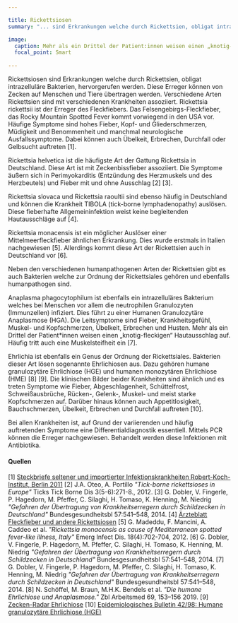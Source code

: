 ```yaml
---

title: Rickettsiosen
summary: "... sind Erkrankungen welche durch Rickettsien, obligat intrazelluläre Bakterien, hervorgerufen werden."

image:
  caption: Mehr als ein Drittel der Patient:innen weisen einen „knotig-fleckigen“ Hautausschlag auf.
  focal_point: Smart
  
---
```


Rickettsiosen sind Erkrankungen welche durch Rickettsien, obligat intrazelluläre Bakterien, hervorgerufen werden. Diese Erreger können von Zecken auf Menschen und Tiere übertragen werden. Verschiedene Arten Rickettsien sind mit verschiedenen Krankheiten assoziiert.
Rickettsia rickettsii ist der Erreger des Fleckfiebers. Das Felsengebirgs-Fleckfieber, das Rocky Mountain Spotted Fever kommt vorwiegend in den USA vor. Häufige Symptome sind hohes Fieber, Kopf- und Gliederschmerzen, Müdigkeit und Benommenheit und manchmal neurologische Ausfallssymptome. Dabei können auch Übelkeit, Erbrechen, Durchfall oder Gelbsucht auftreten [1].

Rickettsia helvetica ist die häufigste Art der Gattung Rickettsia in Deutschland. Diese Art ist mit Zeckenbissfieber assoziiert. Die Symptome äußern sich in Perimyokarditis (Entzündung des Herzmuskels und des Herzbeutels) und Fieber mit und ohne Ausschlag [2] [3].

Rickettsia slovaca und Rickettsia raoultii sind ebenso häufig in Deutschland und können die Krankheit TIBOLA (tick-borne lymphadenopathy) auslösen. Diese fieberhafte Allgemeininfektion weist keine begleitenden Hautausschläge auf [4].

Rickettsia monacensis ist ein möglicher Auslöser einer Mittelmeerfleckfieber ähnlichen Erkrankung. Dies wurde erstmals in Italien nachgewiesen [5]. Allerdings kommt diese Art der Rickettsien auch in Deutschland vor [6].

Neben den verschiedenen humanpathogenen Arten der Rickettsien gibt es auch Bakterien welche zur Ordnung der Rickettsiales gehören und ebenfalls humanpathogen sind.

Anaplasma phagocytophilum ist ebenfalls ein intrazelluläres Bakterium welches bei Menschen vor allem die neutrophilen Granulozyten (Immunzellen) infiziert. Dies führt zu einer Humanen Granulozytäre Anaplasmose (HGA). Die Leitsymptome sind Fieber, Krankheitsgefühl, Muskel- und Kopfschmerzen, Übelkeit, Erbrechen und Husten. Mehr als ein Drittel der Patient*innen weisen einen „knotig-fleckigen“ Hautausschlag auf. Häufig tritt auch eine Muskelsteifheit ein [7].

Ehrlichia ist ebenfalls ein Genus der Ordnung der Rickettsiales. Bakterien dieser Art lösen sogenannte Ehrlichiosen aus. Dazu gehören humane granulozytäre Ehrlichiose (HGE) und humanen monozytären Ehrlichiose (HME) [8] [9]. Die klinischen Bilder beider Krankheiten sind ähnlich und es treten Symptome wie Fieber, Abgeschlagenheit, Schüttelfrost, Schweißausbrüche, Rücken-, Gelenk-, Muskel- und meist starke Kopfschmerzen auf. Darüber hinaus können auch Appetitlosigkeit, Bauchschmerzen, Übelkeit, Erbrechen und Durchfall auftreten [10].

Bei allen Krankheiten ist, auf Grund der variierenden und häufig auftretenden Symptome eine Differentialdiagnostik essentiell. Mittels PCR können die Erreger nachgewiesen. Behandelt werden diese Infektionen mit Antibiotika.

#### Quellen
[1] [Steckbriefe seltener und importierter Infektionskrankheiten Robert-Koch-Institut, Berlin 2011](https://edoc.rki.de/bitstream/handle/176904/3724/steckbriefe.pdf?sequence=1&isAllowed=y)
[2] J.A. Oteo, A. Portillo *"Tick-borne rickettsioses in Europe"* Ticks Tick Borne Dis 3(5-6):271-8., 2012.
[3] G. Dobler, V. Fingerle, P. Hagedorn, M. Pfeffer, C. Silaghi, H. Tomaso, K. Henning, M. Niedrig *"Gefahren der Übertragung  von Krankheitserregern durch  Schildzecken in Deutschland"* Bundesgesundheitsbl 57:541–548, 2014.
[4] [Ärzteblatt Fleckfieber und andere Rickettsiosen](https://www.aerzteblatt.de/archiv/64657/Fleckfieber-und-andere-Rickettsiosen)
[5] G. Madeddu, F. Mancini, A. Caddeo et al. *"Rickettsia monacensis as cause of Mediterranean spotted fever-like illness, Italy"* Emerg Infect Dis. 18(4):702-704, 2012.
[6] G. Dobler, V. Fingerle, P. Hagedorn, M. Pfeffer, C. Silaghi, H. Tomaso, K. Henning, M. Niedrig *"Gefahren der Übertragung  von Krankheitserregern durch  Schildzecken in Deutschland"* Bundesgesundheitsbl 57:541–548, 2014.
[7] G. Dobler, V. Fingerle, P. Hagedorn, M. Pfeffer, C. Silaghi, H. Tomaso, K. Henning, M. Niedrig *"Gefahren der Übertragung  von Krankheitserregern durch  Schildzecken in Deutschland"* Bundesgesundheitsbl 57:541–548, 2014.
[8] N. Schöffel, M. Braun, M.H.K. Bendels et al. *"Die humane Ehrlichiose und Anaplasmose."* Zbl Arbeitsmed 69, 153–156 2019.
[9] [Zecken-Radar Ehrlichiose](https://www.zecken-radar.de/ehrlichiose/)
[10] [Epidemiologisches Bulletin 42/98: Humane granulozytäre Ehrlichiose (HGE)](https://edoc.rki.de/bitstream/handle/176904/3915/24nTC6nvTTkp.pdf?sequence=1&isAllowed=y)
